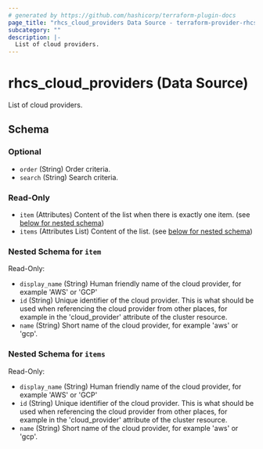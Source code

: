 ```yaml
---
# generated by https://github.com/hashicorp/terraform-plugin-docs
page_title: "rhcs_cloud_providers Data Source - terraform-provider-rhcs"
subcategory: ""
description: |-
  List of cloud providers.
---
```


# rhcs_cloud_providers (Data Source)

List of cloud providers.



<!-- clusterschema generated by tfplugindocs -->
## Schema

### Optional

- `order` (String) Order criteria.
- `search` (String) Search criteria.

### Read-Only

- `item` (Attributes) Content of the list when there is exactly one item. (see [below for nested schema](#nestedatt--item))
- `items` (Attributes List) Content of the list. (see [below for nested schema](#nestedatt--items))

<a id="nestedatt--item"></a>
### Nested Schema for `item`

Read-Only:

- `display_name` (String) Human friendly name of the cloud provider, for example 'AWS' or 'GCP'
- `id` (String) Unique identifier of the cloud provider. This is what should be used when referencing the cloud provider from other places, for example in the 'cloud_provider' attribute of the cluster resource.
- `name` (String) Short name of the cloud provider, for example 'aws' or 'gcp'.


<a id="nestedatt--items"></a>
### Nested Schema for `items`

Read-Only:

- `display_name` (String) Human friendly name of the cloud provider, for example 'AWS' or 'GCP'
- `id` (String) Unique identifier of the cloud provider. This is what should be used when referencing the cloud provider from other places, for example in the 'cloud_provider' attribute of the cluster resource.
- `name` (String) Short name of the cloud provider, for example 'aws' or 'gcp'.


